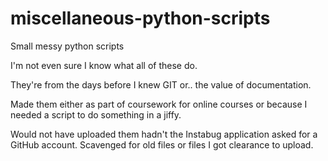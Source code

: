 # miscellaneous-python-scripts
Small messy python scripts

I'm not even sure I know what all of these do. 

They're from the days before I knew GIT or.. the value of documentation.

Made them either as part of coursework for online courses or because I needed a script to do something in a jiffy.

Would not have uploaded them hadn't the Instabug application asked for a GitHub account. Scavenged for old files or files I got clearance to upload.
